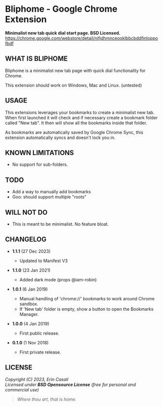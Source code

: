 Bliphome - Google Chrome Extension
==================================

**Minimalist new tab quick dial start page. BSD Licensed.**  
<https://chrome.google.com/webstore/detail/nifjdhmnceooklbbcbddfinloppofbdf>  



WHAT IS BLIPHOME
----------------

Bliphome is a minimalist new tab page with quick dial functionality for Chrome.

This extension should work on Windows, Mac and Linux. (untested)


USAGE
-----

This extensions leverages your bookmarks to create a minimalist new tab.
When first launched it will check and if necessary create a bookmark folder
called "New tab". It then will show all the bookmarks inside that folder.

As bookmarks are automatically saved by Google Chrome Sync, this
extension automatically syncs and doesn't lock you in.



KNOWN LIMITATIONS
-----------------

* No support for sub-folders.


TODO
----

* Add a way to manually add bookmarks
* Goo: should support multiple "roots"


WILL NOT DO
-----------

* This is meant to be minimalist. No feature bloat.


CHANGELOG
---------


* **1.1.1** (27 Dec 2023)
  * Updated to Manifest V3

* **1.1.0** (23 Jan 2021)
  * Added dark mode (props @iam-robin)

* **1.0.1** (6 Jan 2019)
  * Manual handling of 'chrome://' bookmarks to work around Chrome sandbox.
  * If 'New tab' folder is empty, show a button to open the Bookmarks Manager.

* **1.0.0** (4 Jan 2019)
  * First public release.

* **0.1.0** (1 Nov 2018)
  * First private release.



LICENSE
-------

  _Copyright (C) 2023, Erin Casali_  
  _Licensed under **BSD Opensource License** (free for personal and commercial use)_


> _Where thou art, that is home._
